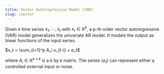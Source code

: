 ```yaml
---
title: Vector Autoregressive Model (VAR)
slug: /vector
---
```

Given $k$ time series $x_1,\cdots, x_t$ with  $x_t \in \mathbb{R}^k$, a p-th order vector autoregressive (VAR) model generalizes the univariate AR model. It models the output as linear functions of the input series.

$x_t = \sum_{i=1}^p A_i x_{t-i} + e_t$ 

where $A_i \in \mathbb{R}^{k \times k}$ is a $k$ by $k$ matrix. The series $\{e_t\}$ can represent either a controlled external input or noise.